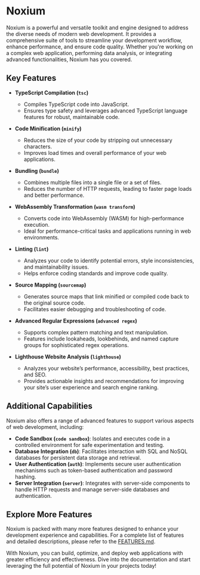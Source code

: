 # Noxium

Noxium is a powerful and versatile toolkit and engine designed to address the diverse needs of modern web development. It provides a comprehensive suite of tools to streamline your development workflow, enhance performance, and ensure code quality. Whether you're working on a complex web application, performing data analysis, or integrating advanced functionalities, Noxium has you covered.

## Key Features

- **TypeScript Compilation (`tsc`)**
  - Compiles TypeScript code into JavaScript.
  - Ensures type safety and leverages advanced TypeScript language features for robust, maintainable code.

- **Code Minification (`minify`)**
  - Reduces the size of your code by stripping out unnecessary characters.
  - Improves load times and overall performance of your web applications.

- **Bundling (`bundle`)**
  - Combines multiple files into a single file or a set of files.
  - Reduces the number of HTTP requests, leading to faster page loads and better performance.

- **WebAssembly Transformation (`wasm transform`)**
  - Converts code into WebAssembly (WASM) for high-performance execution.
  - Ideal for performance-critical tasks and applications running in web environments.

- **Linting (`lint`)**
  - Analyzes your code to identify potential errors, style inconsistencies, and maintainability issues.
  - Helps enforce coding standards and improve code quality.

- **Source Mapping (`sourcemap`)**
  - Generates source maps that link minified or compiled code back to the original source code.
  - Facilitates easier debugging and troubleshooting of code.

- **Advanced Regular Expressions (`advanced regex`)**
  - Supports complex pattern matching and text manipulation.
  - Features include lookaheads, lookbehinds, and named capture groups for sophisticated regex operations.

- **Lighthouse Website Analysis (`lighthouse`)**
  - Analyzes your website’s performance, accessibility, best practices, and SEO.
  - Provides actionable insights and recommendations for improving your site’s user experience and search engine ranking.

## Additional Capabilities

Noxium also offers a range of advanced features to support various aspects of web development, including:

- **Code Sandbox (`code sandbox`)**: Isolates and executes code in a controlled environment for safe experimentation and testing.
- **Database Integration (`db`)**: Facilitates interaction with SQL and NoSQL databases for persistent data storage and retrieval.
- **User Authentication (`auth`)**: Implements secure user authentication mechanisms such as token-based authentication and password hashing.
- **Server Integration (`server`)**: Integrates with server-side components to handle HTTP requests and manage server-side databases and authentication.

## Explore More Features

Noxium is packed with many more features designed to enhance your development experience and capabilities. For a complete list of features and detailed descriptions, please refer to the [FEATURES.md](FEATURES.md).

With Noxium, you can build, optimize, and deploy web applications with greater efficiency and effectiveness. Dive into the documentation and start leveraging the full potential of Noxium in your projects today!